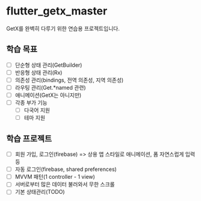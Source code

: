 # flutter_getx_master

GetX를 완벽히 다루기 위한 연습용 프로젝트입니다.

## 학습 목표

- [ ] 단순형 상태 관리(GetBuilder)
- [ ] 반응형 상태 관리(Rx)
- [ ] 의존성 관리(bindings, 전역 의존성, 지역 의존성)
- [ ] 라우팅 관리(Get.*named 관련)
- [ ] 애니메이션(GetX는 아니지만)
- [ ] 각종 부가 기능
  - [ ] 다국어 지원
  - [ ] 테마 지원

## 학습 프로젝트

- [ ] 회원 가입, 로그인(firebase) => 상용 앱 스타일로 애니메이션, 폼 자연스럽게 입력 등
- [ ] 자동 로그인(firebase, shared preferences)
- [ ] MVVM 패턴(1 controller - 1 view)
- [ ] 서버로부터 많은 데이터 불러와서 무한 스크롤
- [ ] 기본 상태관리(TODO)